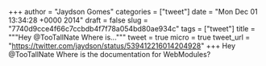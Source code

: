 
+++
author = "Jaydson Gomes"
categories = ["tweet"]
date = "Mon Dec 01 13:34:28 +0000 2014"
draft = false
slug = "7740d9cce4f66c7ccbdb4f7f78a054bd80ae934c"
tags = ["tweet"]
title = """Hey @TooTallNate Where is..."""
tweet = true
micro = true
tweet_url = "https://twitter.com/jaydson/status/539412216014204928"
+++
Hey @TooTallNate Where is the documentation for WebModules?
